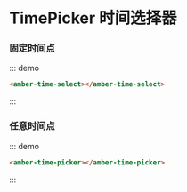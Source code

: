 # TimePicker 时间选择器

### 固定时间点

::: demo
```html
<amber-time-select></amber-time-select>
```
::: 

### 任意时间点

::: demo
```html
<amber-time-picker></amber-time-picker>
```
::: 